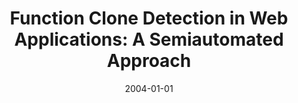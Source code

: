 ---
title: "Function Clone Detection in Web Applications: A Semiautomated Approach"
collection: publications
category: manuscripts
permalink: /publication/2004-01-01-Function-Clone-Detection-in-Web-Applications-A-Semiautomated-Approach
date: 2004-01-01
venue: 'J. Web Eng.'
paperurl: 'http://www.rintonpress.com/xjwe3/jwe-3-1/003-021.pdf'
citation: ' Fabio Calefato,  Filippo Lanubile,  Teresa Mallardo, &quot;Function Clone Detection in Web Applications: A Semiautomated Approach.&quot; <i>J. Web Eng.</i>, 2004. DOI: <a href="http://www.rintonpress.com/xjwe3/jwe-3-1/003-021.pdf">http://www.rintonpress.com/xjwe3/jwe-3-1/003-021.pdf</a>.'
doi: http://www.rintonpress.com/xjwe3/jwe-3-1/003-021.pdf'
---